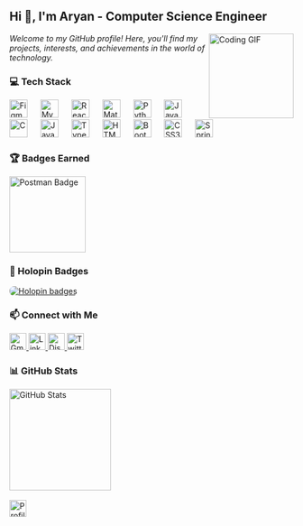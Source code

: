 <h2 align="left">Hi 👋, I'm Aryan - Computer Science Engineer</h2>

<img align="right" height="150" src="https://user-images.githubusercontent.com/42608897/117810182-afcbf400-b27c-11eb-85fa-69c3b2a23921.gif" alt="Coding GIF" />

<p align="left">
  <i>Welcome to my GitHub profile! Here, you'll find my projects, interests, and achievements in the world of technology.</i>
</p>

### 💻 Tech Stack
<p align="left">
  <img src="https://cdn.jsdelivr.net/gh/devicons/devicon/icons/figma/figma-original.svg" height="32" alt="Figma" />
  <img width="15" />
  <img src="https://cdn.jsdelivr.net/gh/devicons/devicon/icons/mysql/mysql-original.svg" height="32" alt="MySQL" />
  <img width="15" />
  <img src="https://cdn.jsdelivr.net/gh/devicons/devicon/icons/react/react-original.svg" height="32" alt="React" />
  <img width="15" />
  <img src="https://cdn.jsdelivr.net/gh/devicons/devicon/icons/materialui/materialui-original.svg" height="32" alt="Material UI" />
  <img width="15" />
  <img src="https://cdn.jsdelivr.net/gh/devicons/devicon/icons/python/python-original.svg" height="32" alt="Python" />
  <img width="15" />
  <img src="https://cdn.jsdelivr.net/gh/devicons/devicon/icons/java/java-original.svg" height="32" alt="Java" />
  <img width="15" />
  <img src="https://cdn.jsdelivr.net/gh/devicons/devicon/icons/c/c-original.svg" height="32" alt="C" />
  <img width="15" />
  <img src="https://cdn.jsdelivr.net/gh/devicons/devicon/icons/javascript/javascript-original.svg" height="32" alt="JavaScript" />
  <img width="15" />
  <img src="https://cdn.jsdelivr.net/gh/devicons/devicon/icons/typescript/typescript-original.svg" height="32" alt="TypeScript" />
  <img width="15" />
  <img src="https://cdn.jsdelivr.net/gh/devicons/devicon/icons/html5/html5-original.svg" height="32" alt="HTML5" />
  <img width="15" />
  <img src="https://cdn.jsdelivr.net/gh/devicons/devicon/icons/bootstrap/bootstrap-original.svg" height="32" alt="Bootstrap" />
  <img width="15" />
  <img src="https://cdn.jsdelivr.net/gh/devicons/devicon/icons/css3/css3-original.svg" height="32" alt="CSS3" />
  <img width="15" />
  <img src="https://cdn.jsdelivr.net/gh/devicons/devicon/icons/spring/spring-original.svg" height="32" alt="Spring" />
</p>

### 🏆 Badges Earned
<p align="left">
  <img src="https://raw.githubusercontent.com/GSSoC24/Postman-Challenge/main/docs/assets/Postman%20White.png" width="135px" height="135px" alt="Postman Badge" />
</p>

### 📛 Holopin Badges
<p align="left">
  <a href="https://holopin.io/@aryan01star">
    <img src="https://holopin.me/aryan01star" alt="Holopin badges" style="border-radius: 8px;" />
  </a>
</p>

### 📫 Connect with Me
<p align="left">
  <a href="mailto:aryanpandey35247@gmail.com">
    <img src="https://img.shields.io/static/v1?message=Gmail&logo=gmail&label=&color=D14836&logoColor=white&labelColor=&style=for-the-badge" height="30" alt="Gmail" />
  </a>
  <a href="https://www.linkedin.com/in/aryan-kumar-p-7b4089253" target="_blank">
    <img src="https://img.shields.io/static/v1?message=LinkedIn&logo=linkedin&label=&color=0077B5&logoColor=white&labelColor=&style=for-the-badge" height="30" alt="LinkedIn" />
  </a>
  <a href="https://discord.com/users/aryankp" target="_blank">
    <img src="https://img.shields.io/static/v1?message=Discord&logo=discord&label=&color=7289DA&logoColor=white&labelColor=&style=for-the-badge" height="30" alt="Discord" />
  </a>
  <a href="https://twitter.com/Aryankp01" target="_blank">
    <img src="https://img.shields.io/static/v1?message=Twitter&logo=twitter&label=&color=1DA1F2&logoColor=white&labelColor=&style=for-the-badge" height="30" alt="Twitter" />
  </a>
</p>

### 📊 GitHub Stats
<p align="left">
  <img src="https://github-readme-stats.vercel.app/api?username=Aryan-01-star&show_icons=true&theme=radical" alt="GitHub Stats" height="180" />
  <br><br>
  
  <!-- Snake Contributions -->
  <!-- ![Snake animation](https://github.com/Aryan-01-star/Aryan-01-star/blob/output/github-contribution-grid-snake.svg) -->

  <!-- Profile Views -->
  <img src="https://komarev.com/ghpvc/?username=Aryan-01-star&style=for-the-badge" alt="Profile views" height="30"/>
</p>
